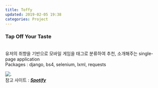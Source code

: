 ```yaml
---
title: Toffy
updated: 2019-02-05 19:38
categories: Project
---
```


### Tap Off Your Taste
<br>
유저의 취향을 기반으로 모바일 게임을 태그로 분류하여 추천, 소개해주는 single-page application
<br>
Packages : django, bs4, selenium, lxml, requests

![.](https://github.com/rivcod/rivcod.github.io/assets/200216.jpg)
<br>
참고 사이트 : [**_Spotify_**](https://www.spotify.com/int/why-not-available/)
